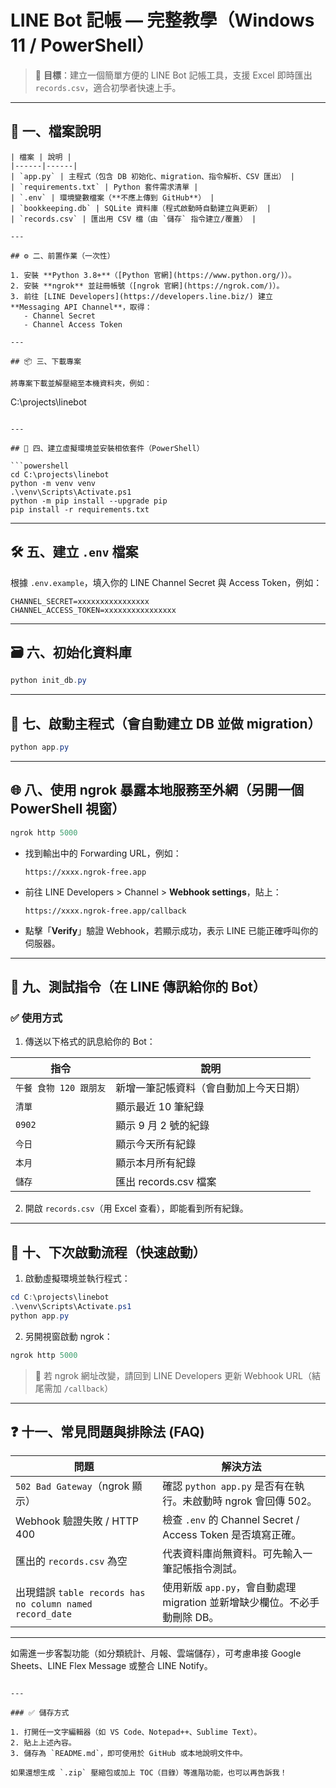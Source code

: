# LINE Bot 記帳 — 完整教學（Windows 11 / PowerShell）

> 🎯 **目標**：建立一個簡單方便的 LINE Bot 記帳工具，支援 Excel 即時匯出 `records.csv`，適合初學者快速上手。

---

## 📁 一、檔案說明
```
| 檔案 | 說明 |
|------|------|
| `app.py` | 主程式（包含 DB 初始化、migration、指令解析、CSV 匯出） |
| `requirements.txt` | Python 套件需求清單 |
| `.env` | 環境變數檔案（**不應上傳到 GitHub**） |
| `bookkeeping.db` | SQLite 資料庫（程式啟動時自動建立與更新） |
| `records.csv` | 匯出用 CSV 檔（由 `儲存` 指令建立/覆蓋） |

---

## ⚙️ 二、前置作業（一次性）

1. 安裝 **Python 3.8+**（[Python 官網](https://www.python.org/)）。
2. 安裝 **ngrok** 並註冊帳號（[ngrok 官網](https://ngrok.com/)）。
3. 前往 [LINE Developers](https://developers.line.biz/) 建立 **Messaging API Channel**，取得：
   - Channel Secret
   - Channel Access Token

---

## 📦 三、下載專案

將專案下載並解壓縮至本機資料夾，例如：

```

C:\projects\linebot

````

---

## 🐍 四、建立虛擬環境並安裝相依套件（PowerShell）

```powershell
cd C:\projects\linebot
python -m venv venv
.\venv\Scripts\Activate.ps1
python -m pip install --upgrade pip
pip install -r requirements.txt
````

---

## 🛠️ 五、建立 `.env` 檔案

根據 `.env.example`，填入你的 LINE Channel Secret 與 Access Token，例如：

```
CHANNEL_SECRET=xxxxxxxxxxxxxxxx
CHANNEL_ACCESS_TOKEN=xxxxxxxxxxxxxxxx
```

---

## 🗃️ 六、初始化資料庫

```powershell
python init_db.py
```

---

## 🚀 七、啟動主程式（會自動建立 DB 並做 migration）

```powershell
python app.py
```

---

## 🌐 八、使用 ngrok 暴露本地服務至外網（**另開一個 PowerShell 視窗**）

```powershell
ngrok http 5000
```

* 找到輸出中的 Forwarding URL，例如：

  ```
  https://xxxx.ngrok-free.app
  ```

* 前往 LINE Developers > Channel > **Webhook settings**，貼上：

  ```
  https://xxxx.ngrok-free.app/callback
  ```

* 點擊「**Verify**」驗證 Webhook，若顯示成功，表示 LINE 已能正確呼叫你的伺服器。

---

## 💬 九、測試指令（在 LINE 傳訊給你的 Bot）

### ✅ 使用方式

1. 傳送以下格式的訊息給你的 Bot：

| 指令              | 說明                  |
| --------------- | ------------------- |
| `午餐 食物 120 跟朋友` | 新增一筆記帳資料（會自動加上今天日期） |
| `清單`            | 顯示最近 10 筆紀錄         |
| `0902`          | 顯示 9 月 2 號的紀錄       |
| `今日`            | 顯示今天所有紀錄            |
| `本月`            | 顯示本月所有紀錄            |
| `儲存`            | 匯出 records.csv 檔案   |

2. 開啟 `records.csv`（用 Excel 查看），即能看到所有紀錄。

---

## 🔁 十、下次啟動流程（快速啟動）

1. 啟動虛擬環境並執行程式：

```powershell
cd C:\projects\linebot
.\venv\Scripts\Activate.ps1
python app.py
```

2. 另開視窗啟動 ngrok：

```powershell
ngrok http 5000
```

> 📌 若 ngrok 網址改變，請回到 LINE Developers 更新 Webhook URL（結尾需加 `/callback`）

---

## ❓ 十一、常見問題與排除法 (FAQ)

| 問題                                                   | 解決方法                                              |
| ---------------------------------------------------- | ------------------------------------------------- |
| `502 Bad Gateway`（ngrok 顯示）                          | 確認 `python app.py` 是否有在執行。未啟動時 ngrok 會回傳 502。     |
| Webhook 驗證失敗 / HTTP 400                              | 檢查 `.env` 的 Channel Secret / Access Token 是否填寫正確。 |
| 匯出的 `records.csv` 為空                                 | 代表資料庫尚無資料。可先輸入一筆記帳指令測試。                           |
| 出現錯誤 `table records has no column named record_date` | 使用新版 `app.py`，會自動處理 migration 並新增缺少欄位。不必手動刪除 DB。  |

---

如需進一步客製功能（如分類統計、月報、雲端儲存），可考慮串接 Google Sheets、LINE Flex Message 或整合 LINE Notify。

```

---

### ✅ 儲存方式

1. 打開任一文字編輯器（如 VS Code、Notepad++、Sublime Text）。
2. 貼上上述內容。
3. 儲存為 `README.md`，即可使用於 GitHub 或本地說明文件中。

如果還想生成 `.zip` 壓縮包或加上 TOC（目錄）等進階功能，也可以再告訴我！
```

